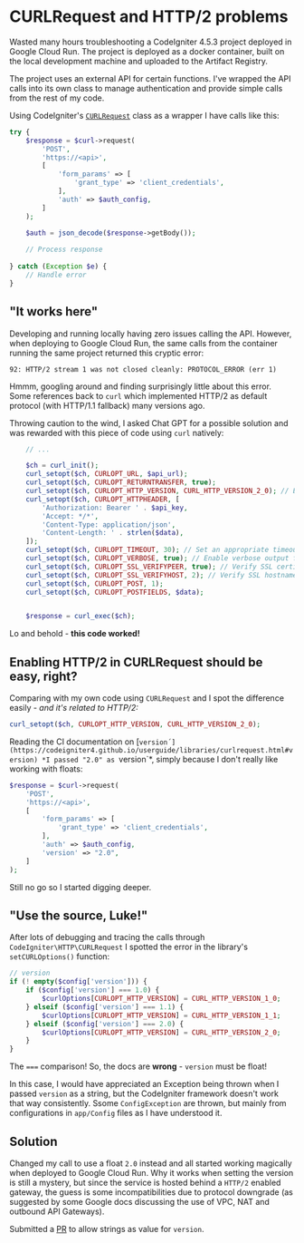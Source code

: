 # CURLRequest and HTTP/2 problems

Wasted many hours troubleshooting a CodeIgniter 4.5.3 project deployed in Google Cloud Run. The project is deployed as a docker container, built on the local development machine and uploaded to the Artifact Registry.

The project uses an external API for certain functions. I've wrapped the API calls into its own class to manage authentication and provide simple calls from the rest of my code.

Using CodeIgniter's [`CURLRequest`](https://codeigniter4.github.io/userguide/libraries/curlrequest.html#curlrequest-class) class as a wrapper I have calls like this:

```php
try {
	$response = $curl->request(
		'POST',
		'https://<api>',
		[
			'form_params' => [
				'grant_type' => 'client_credentials',
			],
			'auth' => $auth_config,
		]
	);

	$auth = json_decode($response->getBody());
	
	// Process response
	
} catch (Exception $e) {
	// Handle error
}
```

## "It works here"

Developing and running locally having zero issues calling the API. However, when deploying to Google Cloud Run, the same calls from the container running the same project returned this cryptic error:

```
92: HTTP/2 stream 1 was not closed cleanly: PROTOCOL_ERROR (err 1)
```

Hmmm, googling around and finding surprisingly little about this error. Some references back to `curl` which implemented HTTP/2 as default protocol (with HTTP/1.1 fallback) many versions ago.

Throwing caution to the wind, I asked Chat GPT for a possible solution and was rewarded with this piece of code using `curl` natively:

```php
	// ...

	$ch = curl_init();
	curl_setopt($ch, CURLOPT_URL, $api_url);
	curl_setopt($ch, CURLOPT_RETURNTRANSFER, true);
	curl_setopt($ch, CURLOPT_HTTP_VERSION, CURL_HTTP_VERSION_2_0); // Ensure HTTP/2 is used if supported
	curl_setopt($ch, CURLOPT_HTTPHEADER, [
		'Authorization: Bearer ' . $api_key,
		'Accept: */*',
		'Content-Type: application/json',
		'Content-Length: ' . strlen($data),
	]);
	curl_setopt($ch, CURLOPT_TIMEOUT, 30); // Set an appropriate timeout
	curl_setopt($ch, CURLOPT_VERBOSE, true); // Enable verbose output for debugging
	curl_setopt($ch, CURLOPT_SSL_VERIFYPEER, true); // Verify SSL certificate
	curl_setopt($ch, CURLOPT_SSL_VERIFYHOST, 2); // Verify SSL hostname
	curl_setopt($ch, CURLOPT_POST, 1);
	curl_setopt($ch, CURLOPT_POSTFIELDS, $data);


	$response = curl_exec($ch);
```

Lo and behold - **this code worked!** 

## Enabling HTTP/2 in CURLRequest should be easy, right?

Comparing with my own code using `CURLRequest` and I spot the difference easily - *and it's related to HTTP/2:*

```php
curl_setopt($ch, CURLOPT_HTTP_VERSION, CURL_HTTP_VERSION_2_0);
```

Reading the CI documentation on [`version´](https://codeigniter4.github.io/userguide/libraries/curlrequest.html#version) *I passed "2.0" as `version`*, simply because I don't really like working with floats:

```php
$response = $curl->request(
	'POST',
	'https://<api>',
	[
		'form_params' => [
			'grant_type' => 'client_credentials',
		],
		'auth' => $auth_config,
		'version' => "2.0",
	]
);
```

Still no go so I started digging deeper.

## "Use the source, Luke!"

After lots of debugging and tracing the calls through `CodeIgniter\HTTP\CURLRequest` I spotted the error in the library's `setCURLOptions()` function:

```php
// version
if (! empty($config['version'])) {
	if ($config['version'] === 1.0) {
		$curlOptions[CURLOPT_HTTP_VERSION] = CURL_HTTP_VERSION_1_0;
	} elseif ($config['version'] === 1.1) {
		$curlOptions[CURLOPT_HTTP_VERSION] = CURL_HTTP_VERSION_1_1;
	} elseif ($config['version'] === 2.0) {
		$curlOptions[CURLOPT_HTTP_VERSION] = CURL_HTTP_VERSION_2_0;
	}
}
```

The `===` comparison! So, the docs are **wrong** - `version` must be float!

In this case, I would have appreciated an Exception being thrown when I passed `version` as a string, but the CodeIgniter framework doesn't work that way consistently. Ssome `ConfigException` are thrown, but mainly from configurations in `app/Config` files as I have understood it.

## Solution

Changed my call to use a float `2.0` instead and all started working magically when deployed to Google Cloud Run. Why it works when setting the version is still a mystery, but since the service is hosted behind a `HTTP/2` enabled gateway, the guess is some incompatibilities due to protocol downgrade (as suggested by some Google docs discussing the use of VPC, NAT and outbound API Gateways).

Submitted a [PR](https://github.com/codeigniter4/CodeIgniter4/pull/9021) to allow strings as value for `version`.